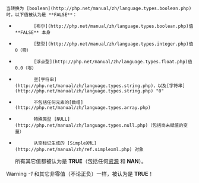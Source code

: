     当转换为 [boolean](http://php.net/manual/zh/language.types.boolean.php) 时，以下值被认为是 **FALSE**：   

-            [布尔](http://php.net/manual/zh/language.types.boolean.php)值 **FALSE** 本身         
-            [整型](http://php.net/manual/zh/language.types.integer.php)值 0（零）         
-            [浮点型](http://php.net/manual/zh/language.types.float.php)值 0.0（零）         
-            空[字符串](http://php.net/manual/zh/language.types.string.php)，以及[字符串](http://php.net/manual/zh/language.types.string.php) "0"         
-            不包括任何元素的[数组](http://php.net/manual/zh/language.types.array.php)         
-            特殊类型 [NULL](http://php.net/manual/zh/language.types.null.php)（包括尚未赋值的变量）         
-            从空标记生成的 [SimpleXML](http://php.net/manual/zh/ref.simplexml.php) 对象         

    所有其它值都被认为是 **TRUE**（包括任何[资源](http://php.net/manual/zh/language.types.resource.php) 和  **NAN**）。   

Warning *-1* 和其它非零值（不论正负）一样，被认为是 **TRUE**！    

